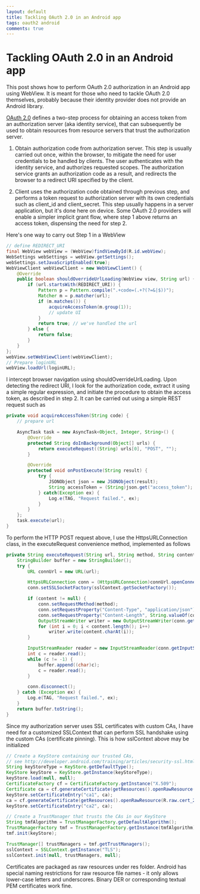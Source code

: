 ```yaml
---
layout: default
title: Tackling OAuth 2.0 in an Android app
tags: oauth2 android
comments: true
---
```

# Tackling OAuth 2.0 in an Android app

This post shows how to perform OAuth 2.0 authorization in an Android app using WebView. It is meant for those who need to tackle OAuth 2.0 themselves, probably because their identity provider does not provide an Android library.

[OAuth 2.0](https://tools.ietf.org/html/rfc6749) defines a two-step process for obtaining an access token from an authorization server (aka identity service), that can subsequently be used to obtain resources from resource servers that trust the authorization server.

1. Obtain authorization code from authorization server. This step is usually carried out once, within the browser, to mitigate the need for user credentials to be handled by clients. The user authenticates with the identity service, and authorizes requested scopes. The authorization service grants an authorization code as a result, and redirects the browser to a redirect URI specified by the client.

2. Client uses the authorization code obtained through previous step, and performs a token request to authorization server with its own credentials such as client_id and client_secret. This step usually happens in a server application, but it's done here on device. Some OAuth 2.0 providers will enable a simpler implicit grant flow, where step 1 above returns an access token, dispensing the need for step 2.

Here's one way to carry out Step 1 in a WebView

```java
// define REDIRECT_URI
final WebView webView = (WebView)findViewById(R.id.webView);
WebSettings webSettings = webView.getSettings();
webSettings.setJavaScriptEnabled(true);
WebViewClient webViewClient = new WebViewClient() {
    @Override
    public boolean shouldOverrideUrlLoading(WebView view, String url) {
        if (url.startsWith(REDIRECT_URI)) {
            Pattern p = Pattern.compile(".+code=(.+?(?=&|$))");
            Matcher m = p.matcher(url);
            if (m.matches()) {
                acquireAccessToken(m.group(1));
                // update UI
            }
            return true; // we've handled the url
        } else {
            return false;
        }
    }
};
webView.setWebViewClient(webViewClient);
// Prepare loginURL
webView.loadUrl(loginURL);
```

I intercept browser navigation using shouldOverrideUrlLoading. Upon detecting the redirect URI, I look for the authorization code, extract it using a simple regular expression, and initiate the procedure to obtain the access token, as described in step 2\. It can be carried out using a simple REST request such as

```java
private void acquireAccessToken(String code) {
    // prepare url

    AsyncTask task = new AsyncTask<Object, Integer, String>() {
        @Override
        protected String doInBackground(Object[] urls) {
            return executeRequest((String) urls[0], "POST", "");
        }

        @Override
        protected void onPostExecute(String result) {
            try {
                JSONObject json = new JSONObject(result);
                String accessToken = (String)json.get("access_token");
            } catch(Exception ex) {
                Log.e(TAG, "Request failed.", ex);
            }
        }
    };
    task.execute(url);
}
```

To perform the HTTP POST request above, I use the HttpsURLConnection class, in the executeRequest convenience method, implemented as follows

```java
private String executeRequest(String url, String method, String content) {
    StringBuilder buffer = new StringBuilder();
    try {
        URL connUrl = new URL(url);

        HttpsURLConnection conn = (HttpsURLConnection)connUrl.openConnection();
        conn.setSSLSocketFactory(sslContext.getSocketFactory());

        if (content != null) {
            conn.setRequestMethod(method);
            conn.setRequestProperty("Content-Type", "application/json");
            conn.setRequestProperty("Content-Length", String.valueOf(content.length()));
            OutputStreamWriter writer = new OutputStreamWriter(conn.getOutputStream());
            for (int i = 0; i < content.length(); i++)
                writer.write(content.charAt(i));
        }

        InputStreamReader reader = new InputStreamReader(conn.getInputStream());
        int c = reader.read();
        while (c != -1) {
            buffer.append((char)c);
            c = reader.read();
        }

        conn.disconnect();
    } catch (Exception ex) {
        Log.e(TAG, "Request failed.", ex);
    }
    return buffer.toString();
}
```

Since my authorization server uses SSL certificates with custom CAs, I have need for a customized SSLContext that can perform SSL handshake using the custom CAs (certificate pinning). This is how sslContext above may be initialized

```java
// Create a KeyStore containing our trusted CAs,
// see http://developer.android.com/training/articles/security-ssl.html
String keyStoreType = KeyStore.getDefaultType();
KeyStore keyStore = KeyStore.getInstance(keyStoreType);
keyStore.load(null, null);
CertificateFactory cf = CertificateFactory.getInstance("X.509");
Certificate ca = cf.generateCertificate(getResources().openRawResource(R.raw.cert_1));
keyStore.setCertificateEntry("ca1", ca);
ca = cf.generateCertificate(getResources().openRawResource(R.raw.cert_2));
keyStore.setCertificateEntry("ca2", ca);

// Create a TrustManager that trusts the CAs in our KeyStore
String tmfAlgorithm = TrustManagerFactory.getDefaultAlgorithm();
TrustManagerFactory tmf = TrustManagerFactory.getInstance(tmfAlgorithm);
tmf.init(keyStore);

TrustManager[] trustManagers = tmf.getTrustManagers();
sslContext = SSLContext.getInstance("TLS");
sslContext.init(null, trustManagers, null);
```

Certificates are packaged as raw resources under res folder. Android has special naming restrictions for raw resource file names - it only allows lower-case letters and underscores. Binary DER or corresponding textual PEM certificates work fine.
